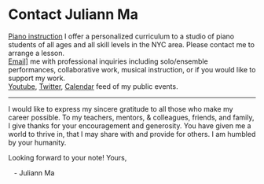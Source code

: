 Contact Juliann Ma
==================

<div class="flex-ribbon">
  <div class="narrow_thirds_tile">
  <a href="/lessons">Piano instruction</a> I offer a personalized curriculum to a studio of piano students of all ages and all skill levels in the NYC area.
  Please contact me to arrange a lesson.
  </div>

  <div class="narrow_thirds_tile">
  <a href="mailto:ask@juliannma.com">Email]</a> me with professional inquiries including solo/ensemble performances, collaborative work, musical instruction, or if you would like to support my work.
  </div>

  <div class="narrow_thirds_tile">
    <a href="https://www.youtube.com/channel/UCfta2IWh2nIcr0bzbLk3FPg">Youtube</a>,
    <a href="https://twitter.com/juliann_ma">Twitter</a>,
    <a href="/calendar.ics">Calendar</a> feed of my public events.
  </div>
</div>

<hr>

I would like to express my sincere gratitude to all those who make my career possible. To my teachers, mentors, & colleagues, friends, and family, I give thanks for your encouragement and generosity. You have given me a world to thrive in, that I may share with and provide for others. I am humbled by your humanity.

Looking forward to your note!
Yours,

&nbsp;&nbsp; - Juliann Ma
